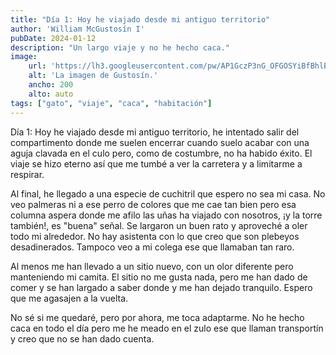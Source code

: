 ```yaml
---
title: "Día 1: Hoy he viajado desde mi antiguo territorio"
author: 'William McGustosín I'
pubDate: 2024-01-12
description: "Un largo viaje y no he hecho caca."
image:
    url: 'https://lh3.googleusercontent.com/pw/AP1GczP3nG_OFGOSYiBfBhlByGhyre_6vJHuxYy7pOV07LMk1oFBv6FrmFrdiqZGgsP2zgdyYVkPmaYgXOAoSiH25UaT19n_dzhoQF1FB5Rv60IW2tPbAcOz=w2400'
    alt: 'La imagen de Gustosín.'
    ancho: 200
    alto: auto
tags: ["gato", "viaje", "caca", "habitación"]
---
```


Día 1: Hoy he viajado desde mi antiguo territorio, he intentado salir del compartimento donde me suelen encerrar cuando suelo acabar con una aguja clavada en el culo pero, como de costumbre, no ha habido éxito. El viaje se hizo eterno así que me tumbé a ver la carretera y a limitarme a respirar. 

Al final, he llegado a una especie de cuchitril que espero no sea mi casa. No veo palmeras ni a ese perro de colores que me cae tan bien pero esa columna aspera donde me afilo las uñas ha viajado con nosotros, ¡y la torre también!, es "buena" señal. Se largaron un buen rato y aproveché a oler todo mi alrededor. No hay asistenta con lo que creo que son plebeyos desadinerados. Tampoco veo a mi colega ese que llamaban tan raro.

Al menos me han llevado a un sitio nuevo, con un olor diferente pero manteniendo mi camita. El sitio no me gusta nada, pero me han dado de comer y se han largado a saber donde y me han dejado tranquilo. Espero que me agasajen a la vuelta. 

No sé si me quedaré, pero por ahora, me toca adaptarme. No he hecho caca en todo el día pero me he meado en el zulo ese que llaman transportín y creo que no se han dado cuenta.